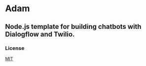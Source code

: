 # Adam

## Node.js template for building chatbots with Dialogflow and Twilio.


### License
[MIT](https://opensource.org/licenses/MIT)
